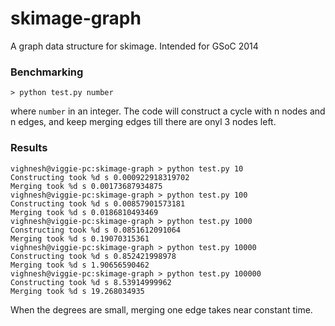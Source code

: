 skimage-graph
=============

A graph data structure for skimage. Intended for GSoC 2014

### Benchmarking
```shell
> python test.py number
```
where `number` in an integer.
The code will construct a cycle with n nodes and n edges, and keep merging edges till there are onyl 3 nodes left.


### Results

```shell
vighnesh@viggie-pc:skimage-graph > python test.py 10
Constructing took %d s 0.000922918319702
Merging took %d s 0.00173687934875
vighnesh@viggie-pc:skimage-graph > python test.py 100
Constructing took %d s 0.00857901573181
Merging took %d s 0.0186810493469
vighnesh@viggie-pc:skimage-graph > python test.py 1000
Constructing took %d s 0.0851612091064
Merging took %d s 0.19070315361
vighnesh@viggie-pc:skimage-graph > python test.py 10000
Constructing took %d s 0.852421998978
Merging took %d s 1.90656590462
vighnesh@viggie-pc:skimage-graph > python test.py 100000
Constructing took %d s 8.53914999962
Merging took %d s 19.268034935
```

When the degrees are small, merging one edge takes near constant time.
